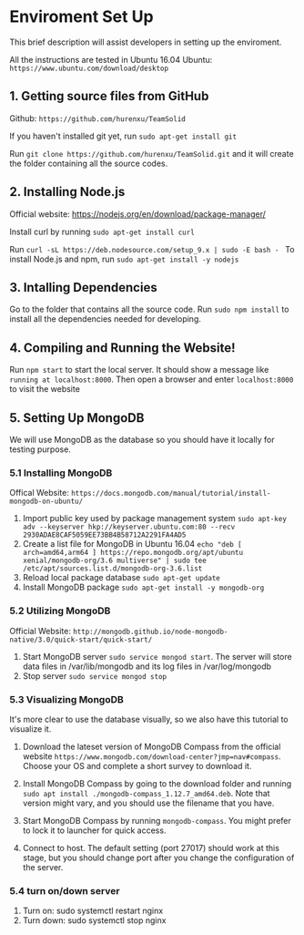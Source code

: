 # Enviroment Set Up 
This brief description will assist developers in setting up the enviroment.

All the instructions are tested in Ubuntu 16.04
Ubuntu: `https://www.ubuntu.com/download/desktop`

## 1. Getting source files from GitHub
Github: `https://github.com/hurenxu/TeamSolid`

If you haven't installed git yet, run `sudo apt-get install git`

Run `git clone https://github.com/hurenxu/TeamSolid.git` and it will create the folder containing all the source codes.

## 2. Installing Node.js
Official website: https://nodejs.org/en/download/package-manager/

Install curl by running `sudo apt-get install curl`

Run `curl -sL https://deb.nodesource.com/setup_9.x | sudo -E bash - `
To install Node.js and npm, run `sudo apt-get install -y nodejs`  

## 3. Intalling Dependencies
Go to the folder that contains all the source code.
Run `sudo npm install` to install all the dependencies needed for developing.

## 4. Compiling and Running the Website!
Run `npm start` to start the local server. It should show a message like `running at localhost:8000`. Then open a browser and enter `localhost:8000` to visit the website

## 5. Setting Up MongoDB
We will use MongoDB as the database so you should have it locally for testing purpose.

### 5.1 Installing MongoDB
Offical Website: `https://docs.mongodb.com/manual/tutorial/install-mongodb-on-ubuntu/`

1. Import public key used by package management system `sudo apt-key adv --keyserver hkp://keyserver.ubuntu.com:80 --recv 2930ADAE8CAF5059EE73BB4B58712A2291FA4AD5`
2. Create a list file for MongoDB in Ubuntu 16.04 `echo "deb [ arch=amd64,arm64 ] https://repo.mongodb.org/apt/ubuntu xenial/mongodb-org/3.6 multiverse" | sudo tee /etc/apt/sources.list.d/mongodb-org-3.6.list`
3. Reload local package database `sudo apt-get update`
4. Install MongoDB package `sudo apt-get install -y mongodb-org`

### 5.2 Utilizing MongoDB
Official Website: `http://mongodb.github.io/node-mongodb-native/3.0/quick-start/quick-start/`

1. Start MongoDB server `sudo service mongod start`. The server will store data files in /var/lib/mongodb and its log files in /var/log/mongodb
2. Stop server `sudo service mongod stop`

### 5.3 Visualizing MongoDB
It's more clear to use the database visually, so we also have this tutorial to visualize it.

1. Download the lateset version of MongoDB Compass from the official website `https://www.mongodb.com/download-center?jmp=nav#compass`. Choose your OS and complete a short survey to download it.

2. Install MongoDB Compass by going to the download folder and running `sudo apt install ./mongodb-compass_1.12.7_amd64.deb`. Note that version might vary, and you should use the filename that you have.

3. Start MongoDB Compass by running `mongodb-compass`. You might prefer to lock it to launcher for quick access.

4. Connect to host. The default setting (port 27017) should work at this stage, but you should change port after you change the configuration of the server.

### 5.4 turn on/down server
1. Turn on: sudo systemctl restart nginx
2. Turn down: sudo systemctl stop nginx
